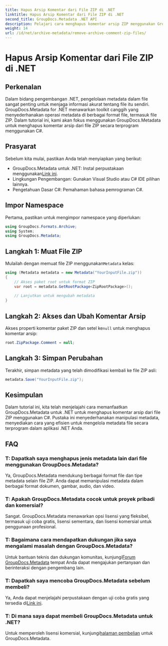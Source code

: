 ```yaml
---
title: Hapus Arsip Komentar dari File ZIP di .NET
linktitle: Hapus Arsip Komentar dari File ZIP di .NET
second_title: GroupDocs.Metadata .NET API
description: Pelajari cara menghapus komentar arsip ZIP menggunakan GroupDocs.Metadata untuk .NET. Tingkatkan keterampilan manajemen metadata Anda.
weight: 14
url: /id/net/archive-metadata/remove-archive-comment-zip-files/
---
```


# Hapus Arsip Komentar dari File ZIP di .NET

## Perkenalan
Dalam bidang pengembangan .NET, pengelolaan metadata dalam file sangat penting untuk menjaga informasi akurat tentang file itu sendiri. GroupDocs.Metadata for .NET menawarkan toolkit canggih yang menyederhanakan operasi metadata di berbagai format file, termasuk file ZIP. Dalam tutorial ini, kami akan fokus menggunakan GroupDocs.Metadata untuk menghapus komentar arsip dari file ZIP secara terprogram menggunakan C#. 
## Prasyarat
Sebelum kita mulai, pastikan Anda telah menyiapkan yang berikut:
-  GroupDocs.Metadata untuk .NET: Instal perpustakaan menggunakan[Link ini](https://releases.groupdocs.com/metadata/net/).
- Lingkungan Pengembangan: Gunakan Visual Studio atau C# IDE pilihan lainnya.
- Pengetahuan Dasar C#: Pemahaman bahasa pemrograman C#.

## Impor Namespace
Pertama, pastikan untuk mengimpor namespace yang diperlukan:
```csharp
using GroupDocs.Formats.Archive;
using System;
using GroupDocs.Metadata;
```

## Langkah 1: Muat File ZIP
 Mulailah dengan memuat file ZIP menggunakan`Metadata` kelas:
```csharp
using (Metadata metadata = new Metadata("YourInputFile.zip"))
{
    // Akses paket root untuk format ZIP
    var root = metadata.GetRootPackage<ZipRootPackage>();
    
    // Lanjutkan untuk mengubah metadata
}
```
## Langkah 2: Akses dan Ubah Komentar Arsip
Akses properti komentar paket ZIP dan setel ke`null` untuk menghapus komentar arsip:
```csharp
root.ZipPackage.Comment = null;
```
## Langkah 3: Simpan Perubahan
Terakhir, simpan metadata yang telah dimodifikasi kembali ke file ZIP asli:
```csharp
metadata.Save("YourInputFile.zip");
```

## Kesimpulan
Dalam tutorial ini, kita telah menjelajahi cara memanfaatkan GroupDocs.Metadata untuk .NET untuk menghapus komentar arsip dari file ZIP menggunakan C#. Pustaka ini menyederhanakan manipulasi metadata, menyediakan cara yang efisien untuk mengelola metadata file secara terprogram dalam aplikasi .NET Anda.

## FAQ
### T: Dapatkah saya menghapus jenis metadata lain dari file menggunakan GroupDocs.Metadata?
Ya, GroupDocs.Metadata mendukung berbagai format file dan tipe metadata selain file ZIP. Anda dapat memanipulasi metadata dalam berbagai format dokumen, gambar, audio, dan video.
### T: Apakah GroupDocs.Metadata cocok untuk proyek pribadi dan komersial?
Sangat. GroupDocs.Metadata menawarkan opsi lisensi yang fleksibel, termasuk uji coba gratis, lisensi sementara, dan lisensi komersial untuk penggunaan profesional.
### T: Bagaimana cara mendapatkan dukungan jika saya mengalami masalah dengan GroupDocs.Metadata?
 Untuk bantuan teknis dan dukungan komunitas, kunjungi[Forum GroupDocs.Metadata](https://forum.groupdocs.com/c/metadata/14) tempat Anda dapat mengajukan pertanyaan dan berinteraksi dengan pengembang lain.
### T: Dapatkah saya mencoba GroupDocs.Metadata sebelum membeli?
 Ya, Anda dapat menjelajahi perpustakaan dengan uji coba gratis yang tersedia di[Link ini](https://releases.groupdocs.com/).
### T: Di mana saya dapat membeli GroupDocs.Metadata untuk .NET?
 Untuk memperoleh lisensi komersial, kunjungi[halaman pembelian](https://purchase.groupdocs.com/buy) untuk GroupDocs.Metadata.